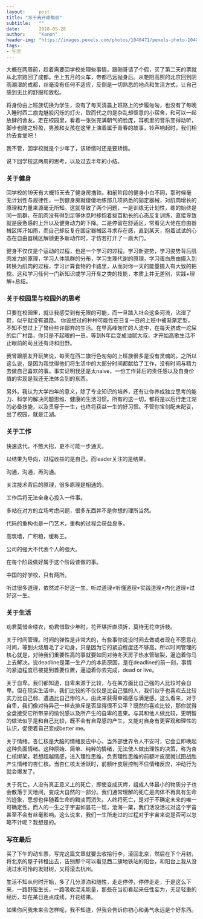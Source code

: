 ```yaml
---
layout:     post
title: "写于离开成都前"
subtitle:   ""
date:       2018-05-28
author:     "Kanon"
header-img: "https://images.pexels.com/photos/1040471/pexels-photo-1040471.jpeg?auto=compress&cs=tinysrgb&dpr=2&h=750&w=1260"
tags:
- 生活
---
```


大概在两周前，趁着需要回学校处理些事情，跟刚哥请了个假，买了第二天的票就从北京跑回了成都。坐上五月的火车，帝都已远抛身后。从艳阳高照的北京回到阴雨潮湿的成都，丝毫没有任何不适应，反倒是一切熟悉的地点和生活方式，让自己感到无比的舒服和放松。

将身份由上班族切换为学生，没有了每天清晨上班路上的步履匆匆，也没有了每晚入睡时西二旗鬼魅般闪烁的灯火，取而代之的是杂乱却惬意的小宿舍，和可以一起放肆的舍友。走在校园里，看着一张张充满朝气的脸庞，耳机里的音乐变得动听，脚步也随之轻盈，男孩和女孩在这里上演着属于青春的故事，铃声响起时，我们相约去食堂吧！

我不管，回学校就是个少年了，该矫情时还是要矫情。

说下回学校这两周的思考，以及过去半年的小结。

### 关于健身
回学校的19天有大概15天去了健身房撸铁。和前阶段的健身小白不同，那时候毫无计划性与规律性，一到健身房就傻傻地练那几项熟悉的固定器械，对肌肉增长的原理和力量来源毫无所知。这就导致了两个问题，一是训练无计划性，练的始终是同一肌群，在肌肉没有得到足够休息时却抱着拔苗助长的心态反复训练，直接导致就是疲惫感的上升以及健身动力的下降。二是停留在舒适区，常看见大佬在自由器械区挥汗如雨，而自己却反复在固定器械区寻求存在感，直到某天，抱着试试的心态在自由器械区解锁更多新动作时，才仿若打开了一扇大门。

健身不仅仅是个运动的过程，也是一个学习的过程，学习新姿势，学习姿势背后肌肉发力的原理，学习人体肌群的分布，学习生理代谢的原理，学习蛋白质由摄入到转换为肌肉的过程，学习计算食物的卡路里，从而对你一天的能量摄入有大致的把控。这和学习任何一门新知识或学习开车之类的技能，本质上并无差别，实践+理解+总结。

### 关于校园里与校园外的思考
只要在校园里，就让我感受到有无限的可能，而一旦踏入社会这条河流，沾湿了鞋，似乎就没有退路。 你设想过的种种可能性在日复一日的上班中被渐渐定型，不知不觉过上了曾经些许鄙弃的生活。在早高峰匆忙的人流中，在每天挤成一坨屎的后厂村路，你只是不起眼的一员。等到N年后变成油腻大叔，才开始高歌生活不止眼前的苟且还有诗和田野。

我曾跟朋友开玩笑说，每天在西二旗行色匆匆的上班族很多是没有灵魂的。之所以这么说，是因为我觉得他们将生活中的大部分时间都献给了工作，没有时间与精力去做自己喜欢的事。事实证明我还是太naive，一份工作背后的责任感以及自身价值的实现是我还无法体会到的东西。

另外，我认为大学四年的意义，除了专业知识的培养，还有让你养成独立思考的能力、科学的解决问题思维、健康的生活习惯。所有的这一切，都将是以后行走江湖的必备技能，以及贯穿于一生，也终将获益一生的好习惯。不管你宝剑配未配妥，出了校园，就是江湖。

### 关于工作
快速迭代，不憋大招，更不可能一步通天。

以结果为导向，过程收益的是自己，而leader关注的是结果。

沟通，沟通，再沟通。

关注技术背后的原理，很多原理是相通的。

工作后将无法全身心投入一件事。

多站在对方的立场考虑问题，很多东西并不是你想的理所当然。

代码的重构也是一门艺术，重构的过程会获益良多。

高筑墙，广积粮，缓称王。

公司的强大不代表个人的强大。

在每个阶段做好属于这个阶段该做的事。

中国的好学校，只有两所。

听过很多道理，依然过不好这一生。听过道理≠听懂道理≠实践道理≠内化道理≠过好这一生。

### 关于生活
劝君莫惜金缕衣，劝君惜取少年时，花开堪折直须折，莫待无花空折枝。

关于时间管理。时间的弹性是非常大的，有些事你说没时间去做或者现在不愿意花时间，等到火烧眉毛了才动身，只是因为它的紧迫程度还不够高。所以时间管理的核心就是，对待我们重要性高的事就要如同对待冬天房子热水管破裂，逼迫着你马上去解决。说deadline是第一生产力的本质原因，是在deadline的前一刻，事情的紧迫程度已被提到首要位置，逼迫着你去完成，dead or live。

关于自卑。我们都知道，自卑来源于比较，与在某方面比自己强的人比较时会自卑。但在现实生活中，我们比较的不仅仅是比自己强的人，我们似乎也喜欢去比较实力比自己弱、遭遇比自己惨的人，由此来获得幸福感与满足感。这么看来，对于自卑，我们像对待异己一样去排斥是否显得很不公平？既然你喜欢比较，那你就得全盘接受它所带来的愉悦感以及所产生的自卑的恶果。与其和他人做比较，更明智的做法似乎是和自己比较，既不会有自卑感的产生，又能对自身有更客观和理性的认识，促使着自己变成better me。

关于情绪。杏仁核是大脑的情绪反应中心，当外部世界令人不安时，它会立即唤起这种负面情绪。这种原始、简单、纯粹的情绪，无法使人做出理性的决策，称为杏仁核绑架。若想超越情感，进入理性思维，负责理性思维的前额叶皮层就试图战胜产生情绪的杏仁核。当杏仁核太活跃时，前额叶皮层控制不住情绪反应，冲动行为就会爆发了。

关于死亡。人没有真正意义上的死亡，即使变成灰烬，组成人体最小的物质分子也会散落于天地间，变成大自然的一部分。我们通常理解的死亡是肉体不再具有生命的迹象，思想也伴随着生命的黯淡而消失。人终将死亡，是对于不确定未来的唯一可确定性。而人的一生之于宇宙如昙花一现，沧海一粟，我们活没活过对这个宇宙甚至不会有丝毫影响。这么说来，我们一生所走过的过程对于宇宙来说是否可以忽略不计呢？我想是的。

### 写在最后

买了下午的动车票，写完这篇文章就要去收拾行李，滚回北京，然后在下个月初，将北京的屋子转租出去，告别那个可以看见西二旗地铁站的阳台，和阳台上我从没浇过水可怜的发财树，又将滚去杭州。

生活不知从何时开始，多了几分漂泊和随性，走走停停，停停走走，于是这么下来，一路野蛮生长，一路吸收混沌能量，那些在当初看起来任性妄为，无足轻重的经历，却在某日连点成线，开花结果。

如果你问我未来会怎样呢，我不知道，但我会告诉你初心和勇气永远是个好东西。
